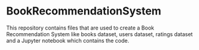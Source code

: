 # BookRecommendationSystem
This repository contains files that are used to create a Book Recommendation System like books dataset, users dataset, ratings dataset and a Jupyter notebook which contains the code.
